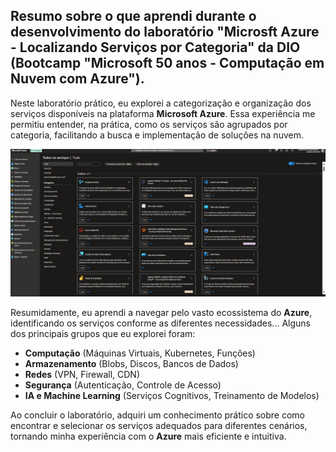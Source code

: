 ## Resumo sobre o que aprendi durante o desenvolvimento do laboratório "Microsft Azure - Localizando Serviços por Categoria" da DIO (Bootcamp "Microsoft 50 anos - Computação em Nuvem com Azure").

Neste laboratório prático, eu explorei a categorização e organização dos serviços disponíveis na plataforma **Microsoft Azure**. Essa experiência me permitiu entender, na prática, como os serviços são agrupados por categoria, facilitando a busca e implementação de soluções na nuvem.

![Localizando Serviços por Categoria na Azure](/.images/localizando-servicos-por-categoria-na-azure.png)  

Resumidamente, eu aprendi a navegar pelo vasto ecossistema do **Azure**, identificando os serviços conforme as diferentes necessidades... Alguns dos principais grupos que eu explorei foram:
- **Computação** (Máquinas Virtuais, Kubernetes, Funções)
- **Armazenamento** (Blobs, Discos, Bancos de Dados)
- **Redes** (VPN, Firewall, CDN)
- **Segurança** (Autenticação, Controle de Acesso)
- **IA e Machine Learning** (Serviços Cognitivos, Treinamento de Modelos)

Ao concluir o laboratório, adquiri um conhecimento prático sobre como encontrar e selecionar os serviços adequados para diferentes cenários, tornando minha experiência com o **Azure** mais eficiente e intuitiva.
